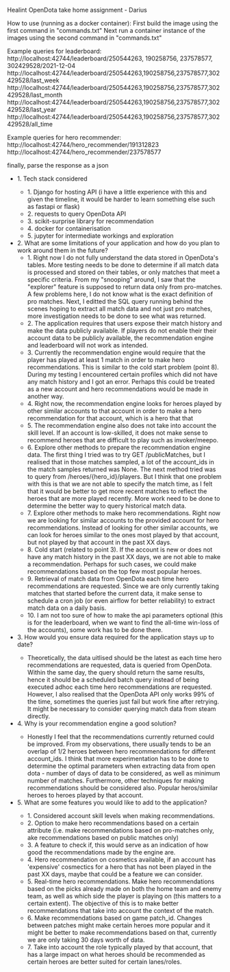 Healint OpenDota take home assignment - Darius

How to use (running as a docker container):
First build the image using the first command in "commands.txt"
Next run a container instance of the images using the second command in "commands.txt"

Example queries for leaderboard:
http://localhost:42744/leaderboard/250544263, 190258756, 237578577, 302429528/2021-12-04
http://localhost:42744/leaderboard/250544263,190258756,237578577,302429528/last_week
http://localhost:42744/leaderboard/250544263,190258756,237578577,302429528/last_month
http://localhost:42744/leaderboard/250544263,190258756,237578577,302429528/last_year
http://localhost:42744/leaderboard/250544263,190258756,237578577,302429528/all_time

Example queries for hero recommender:
http://localhost:42744/hero_recommender/191312823
http://localhost:42744/hero_recommender/237578577

finally, parse the response as a json

<ul>
  <li>1. Tech stack considered</li>
  <ul>
    <li>1. Django for hosting API (i have a little experience with this and given the timeline, it would be harder to learn something else such as fastapi or flask)</li>
    <li>2. requests to query OpenDota API</li>
    <li>3. scikit-surprise library for recommendation</li>
    <li>4. docker for containerisation</li>
    <li>5. jupyter for intermediate workings and exploration</li>
  </ul>
  <li>2. What are some limitations of your application and how do you plan to work around them in the future?
    <ul>
    <li>1. Right now I do not fully understand the data stored in OpenDota's tables. More testing needs to be done to determine if all match data is processed and stored on their tables, or only matches that meet a specific criteria. From my "snooping" around, I saw that the "explorer" feature is supposed to return data only from pro-matches. A few problems here, I do not know what is the exact definition of pro matches. Next, I editted the SQL query running behind the scenes hoping to extract all match data and not just pro matches, more investigation needs to be done to see what was returned.</li>
    <li>2. The application requires that users expose their match history and make the data publicly available. If players do not enable their their account data to be publicly available, the recommendation engine and leaderboard will not work as intended. </li>
    <li>3. Currently the recommendation engine would require that the player has played at least 1 match in order to make hero recommendations. This is similar to the cold start problem (point 8). During my testing I encountered certain profiles which did not have any match history and I got an error. Perhaps this could be treated as a new account and hero recommendations would be made in another way.</li>
    <li>4. Right now, the recommendation engine looks for heroes played by other similar accounts to that account in order to make a hero recommendation for that account, which is a hero that that</li>
    <li>5. The recommendation engine also does not take into account the skill level. If an account is low-skilled, it does not make sense to recommend heroes that are difficult to play such as invoker/meepo.</li>
    <li>6. Explore other methods to prepare the recommendation engine data. The first thing I tried was to try GET /publicMatches, but I realised that in those matches sampled, a lot of the account_ids in the match samples returned was None. The next method tried was to query from /heroes/{hero_id}/players. But I think that one problem with this is that we are not able to specify the match time, as I felt that it would be better to get more recent matches to reflect the heroes that are more played recently. More work need to be done to determine the better way to query historical match data.</li>
    <li>7. Explore other methods to make hero recommendations. Right now we are looking for similar accounts to the provided account for hero recommendations. Instead of looking for other similar accounts, we can look for heroes similar to the ones most played by that account, but not played by that account in the past XX days.</li>
    <li>8. Cold start (related to point 3). If the account is new or does not have any match history in the past XX days, we are not able to make a recommendation. Perhaps for such cases, we could make recommendations based on the top few most popular heroes.</li>
    <li>9. Retrieval of match data from OpenDota each time hero recommendations are requested. Since we are only currently taking matches that started before the current data, it make sense to schedule a cron job (or even airflow for better reliability) to extract match data on a daily basis.</li>
    <li>10. I am not too sure of how to make the api parameters optional (this is for the leaderboard, when we want to find the all-time win-loss of the accounts), some work has to be done there.</li>
    </ul>
  </li>
  <li>3. How would you ensure data required for the application stays up to date?</li>
  <ul>
    <li>Theoretically, the data uitlised should be the latest as each time hero recommendations are requested, data is queried from OpenDota. Within the same day, the query should return the same results, hence it should be a scheduled batch query instead of being executed adhoc each time hero recommendations are requested. However, I also realised that the OpenDota API only works 99% of the time, sometimes the queries just fail but work fine after retrying. It might be necessary to consider querying match data from steam directly.</li>
  </ul>
  <li>4. Why is your recommendation engine a good solution?</li>
  <ul>
    <li>Honestly I feel that the recommendations currently returned could be improved. From my observations, there usually tends to be an overlap of 1/2 heroes between hero recommendations for different account_ids. I think that more experimentation has to be done to determine the optimal parameters when extracting data from open dota - number of days of data to be considered, as well as minimum number of matches. Furthermore, other techniques for making recommendations should be considered also. Popular heros/similar heroes to heroes played by that account.</li>
  </ul>
  <li>5. What are some features you would like to add to the application?</li>
  <ul>
    <li>1. Considered account skill levels when making recommendations.</li>
    <li>2. Option to make hero recommendations based on a certain attribute (i.e. make recommendations based on pro-matches only, ake recommendations based on public matches only)</li>
    <li>3. A feature to check if, this would serve as an indication of how good the recommendations made by the engine are.</li>
    <li>4. Hero recommendation on cosmetics available, if an account has 'expensive' cosmectics for a hero that has not been played in the past XX days, maybe that could be a feature we can consider.</li>
    <li>5. Real-time hero recommendations. Make hero recommendations based on the picks already made on both the home team and enemy team, as well as which side the player is playing on (this matters to a certain extent). The objective of this is to make better recommendations that take into account the context of the match.</li>
    <li>6. Make recommendations based on game patch_id. Changes between patches might make certain heroes more popular and it might be better to make recommendations based on that, currently we are only taking 30 days worth of data.</li>
    <li>7. Take into account the role typically played by that account, that has a large impact on what heroes should be recommended as certain heroes are better suited for certain lanes/roles.</li>
  </ul>
</ul>
